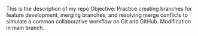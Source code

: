 This is the description of my repo
Objective: Practice creating branches for feature development, merging branches, and resolving merge conflicts to simulate a common collaborative workflow on Git and GitHub.
Modification in main branch.


